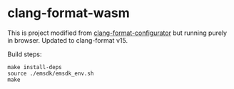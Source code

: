 # clang-format-wasm

This is project modified from [clang-format-configurator](https://github.com/zed0/clang-format-configurator) but running purely in browser.
Updated to clang-format v15.

Build steps:

```
make install-deps
source ./emsdk/emsdk_env.sh
make
```

